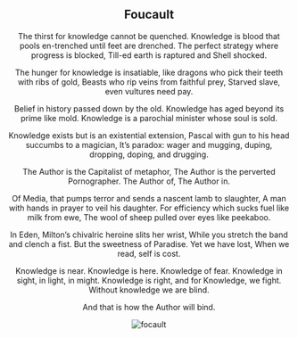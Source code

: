 
<div align="center">

## Foucault

The thirst for knowledge cannot be quenched.
Knowledge is blood that pools en-trenched until feet are drenched.
The perfect strategy where progress is blocked,
Till-ed earth is raptured and Shell shocked.

The hunger for knowledge is insatiable,
like dragons who pick their teeth with ribs of gold, 
Beasts who rip veins from faithful prey,
Starved slave, even vultures need pay.

Belief in history passed down by the old.
Knowledge has aged beyond its prime like mold.
Knowledge is a parochial minister whose soul is sold.

Knowledge exists but is an existential extension,
Pascal with gun to his head succumbs to a magician,
It’s paradox: wager and mugging,
duping, dropping, doping, and drugging.


The Author is the Capitalist of metaphor,
The Author is the perverted Pornographer.
The Author of, 
The Author in.

Of Media, that pumps terror and sends a nascent lamb to slaughter,
A man with hands in prayer to veil his daughter.
For efficiency which sucks fuel like milk from ewe,
The wool of sheep pulled over eyes like peekaboo.

In Eden, Milton’s chivalric heroine slits her wrist,
While you stretch the band and clench a fist.
But the sweetness of Paradise. Yet we have lost,
When we read, self is cost.

Knowledge is near.
Knowledge is here.
Knowledge of fear.
Knowledge in sight, in light, in might.
Knowledge is right,
and for Knowledge, we fight.
Without knowledge we are blind.

And that is how the Author will bind.




<div style="display: flex; align-items: center; justify-content: center; max-width: 100%;">
    <img src="/writing/images/foucault.png" alt="focault" style="max-width: 100%; max-height: 100%;">
</div>